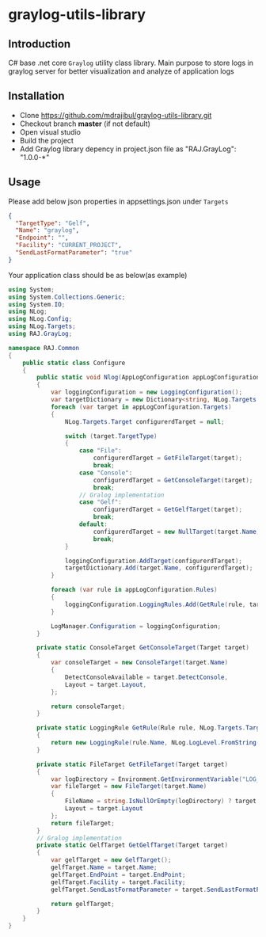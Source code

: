 # **graylog-utils-library**

## **Introduction**

C# base .net core `Graylog` utility class library. Main purpose to store logs in graylog server for better visualization and analyze of application logs

## Installation

- Clone <https://github.com/mdrajibul/graylog-utils-library.git>
- Checkout branch **master** (if not default)
- Open visual studio
- Build the project
- Add Graylog library depency in project.json file as "RAJ.GrayLog": "1.0.0-\*"

## Usage

Please add below json properties in appsettings.json under `Targets`

```json
{
  "TargetType": "Gelf",
  "Name": "graylog",
  "Endpoint": "",
  "Facility": "CURRENT_PROJECT",
  "SendLastFormatParameter": "true"
}
```

Your application class should be as below(as example)

```cs
using System;
using System.Collections.Generic;
using System.IO;
using NLog;
using NLog.Config;
using NLog.Targets;
using RAJ.GrayLog;

namespace RAJ.Common
{
    public static class Configure
    {
        public static void Nlog(AppLogConfiguration appLogConfiguration)
        {
            var loggingConfiguration = new LoggingConfiguration();
            var targetDictionary = new Dictionary<string, NLog.Targets.Target>();
            foreach (var target in appLogConfiguration.Targets)
            {
                NLog.Targets.Target configurerdTarget = null;

                switch (target.TargetType)
                {
                    case "File":
                        configurerdTarget = GetFileTarget(target);
                        break;
                    case "Console":
                        configurerdTarget = GetConsoleTarget(target);
                        break;
                    // Gralog implementation
                    case "Gelf":
                        configurerdTarget = GetGelfTarget(target);
                        break;
                    default:
                        configurerdTarget = new NullTarget(target.Name);
                        break;
                }

                loggingConfiguration.AddTarget(configurerdTarget);
                targetDictionary.Add(target.Name, configurerdTarget);
            }

            foreach (var rule in appLogConfiguration.Rules)
            {
                loggingConfiguration.LoggingRules.Add(GetRule(rule, targetDictionary[rule.WriteTo]));
            }

            LogManager.Configuration = loggingConfiguration;
        }

        private static ConsoleTarget GetConsoleTarget(Target target)
        {
            var consoleTarget = new ConsoleTarget(target.Name)
            {
                DetectConsoleAvailable = target.DetectConsole,
                Layout = target.Layout,
            };

            return consoleTarget;
        }

        private static LoggingRule GetRule(Rule rule, NLog.Targets.Target target)
        {
            return new LoggingRule(rule.Name, NLog.LogLevel.FromString(rule.MinLevel), target);
        }

        private static FileTarget GetFileTarget(Target target)
        {
            var logDirectory = Environment.GetEnvironmentVariable("LOG_DIRECTORY");
            var fileTarget = new FileTarget(target.Name)
            {
                FileName = string.IsNullOrEmpty(logDirectory) ? target.FileName : Path.Combine(logDirectory, target.FileName),
                Layout = target.Layout
            };
            return fileTarget;
        }
        // Gralog implementation
        private static GelfTarget GetGelfTarget(Target target)
        {
            var gelfTarget = new GelfTarget();
            gelfTarget.Name = target.Name;
            gelfTarget.EndPoint = target.EndPoint;
            gelfTarget.Facility = target.Facility;
            gelfTarget.SendLastFormatParameter = target.SendLastFormatParameter;

            return gelfTarget;
        }
    }
}

```

